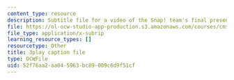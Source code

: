 ```yaml
---
content_type: resource
description: Subtitle file for a video of the Snap! team's final presentation.
file: https://ol-ocw-studio-app-production.s3.amazonaws.com/courses/cms-611j-creating-video-games-fall-2014/52f76aa2aa045963bc89009c6d9f51cf_sKolTx6sxUo.vtt
file_type: application/x-subrip
learning_resource_types: []
resourcetype: Other
title: 3play caption file
type: OCWFile
uid: 52f76aa2-aa04-5963-bc89-009c6d9f51cf
---
```

